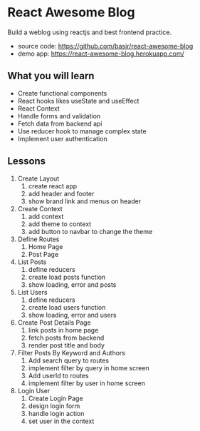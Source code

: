 # React Awesome Blog
Build a weblog using reactjs and best frontend practice.

- source code: https://github.com/basir/react-awesome-blog
- demo app:    https://react-awesome-blog.herokuapp.com/

## What you will learn
- Create functional components
- React hooks likes useState and useEffect
- React Context
- Handle forms and validation
- Fetch data from backend api
- Use reducer hook to manage complex state
- Implement user authentication

## Lessons
1. Create Layout
   1. create react app
   2. add header and footer
   3. show brand link and menus on header
2. Create Context
   1. add context 
   2. add theme to context
   3. add button to navbar to change the theme
3. Define Routes
   1. Home Page
   2. Post Page
4. List Posts
   1. define reducers
   2. create load posts function
   3. show loading, error and posts
5. List Users
   1. define reducers
   2. create load users function
   3. show loading, error and users
6. Create Post Details Page
   1. link posts in home page
   2. fetch posts from backend
   3. render post title and body
7. Filter Posts By Keyword and Authors
   1. Add search query to routes
   2. implement filter by query in home screen
   3. Add userId to routes
   4. implement filter by user in home screen
8. Login User
   1. Create Login Page
   2. design login form
   3. handle login action
   4. set user in the context